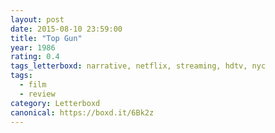 ```yaml
---
layout: post 
date: 2015-08-10 23:59:00
title: "Top Gun"
year: 1986
rating: 0.4
tags_letterboxd: narrative, netflix, streaming, hdtv, nyc
tags:
  - film
  - review
category: Letterboxd
canonical: https://boxd.it/6Bk2z
---
```


